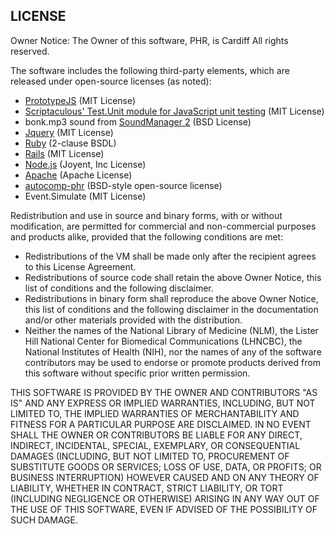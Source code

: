 ## LICENSE

Owner Notice: The Owner of this software, PHR, is Cardiff All rights reserved.

The software includes the following third-party elements, which are released under open-source licenses (as noted):

 - [PrototypeJS](http://prototypejs.org/) (MIT License)
 - [Scriptaculous' Test.Unit module for JavaScript unit testing](http://madrobby.github.io/scriptaculous/unit-testing/) (MIT License)
 - bonk.mp3 sound from [SoundManager 2](http://www.schillmania.com/projects/soundmanager2/) (BSD License)
 - [Jquery](http://jquery.com/) (MIT License)
 - [Ruby](https://www.ruby-lang.org/en/) (2-clause BSDL)
 - [Rails](http://rubyonrails.org/) (MIT License)
 - [Node.js](http://nodejs.org/) (Joyent, Inc License)
 - [Apache](http://httpd.apache.org/) (Apache License)
 - [autocomp-phr](https://github.com/lhncbc/autocomp-phr) (BSD-style open-source license)
 - Event.Simulate (MIT License)

Redistribution and use in source and binary forms, with or without modification, are permitted for commercial and non-commercial purposes and products alike, provided that the following conditions are met:

- Redistributions of the VM shall be made only after the recipient agrees to this License Agreement.
- Redistributions of source code shall retain the above Owner Notice, this list of conditions and the following disclaimer.
- Redistributions in binary form shall reproduce the above Owner Notice, this list of conditions and the following disclaimer in the documentation and/or other materials provided with the distribution.
- Neither the names of the National Library of Medicine (NLM), the Lister Hill National Center for Biomedical Communications (LHNCBC), the National Institutes of Health (NIH), nor the names of any of the software contributors may be used to endorse or promote products derived from this software without specific prior written permission.

THIS SOFTWARE IS PROVIDED BY THE OWNER AND CONTRIBUTORS "AS IS" AND ANY EXPRESS OR IMPLIED WARRANTIES, INCLUDING, BUT NOT LIMITED TO, THE IMPLIED WARRANTIES OF MERCHANTABILITY AND FITNESS FOR A PARTICULAR PURPOSE ARE DISCLAIMED. IN NO EVENT SHALL THE OWNER OR CONTRIBUTORS BE LIABLE FOR ANY DIRECT, INDIRECT, INCIDENTAL, SPECIAL, EXEMPLARY, OR CONSEQUENTIAL DAMAGES (INCLUDING, BUT NOT LIMITED TO, PROCUREMENT OF SUBSTITUTE GOODS OR SERVICES; LOSS OF USE, DATA, OR PROFITS; OR BUSINESS INTERRUPTION) HOWEVER CAUSED AND ON ANY THEORY OF LIABILITY, WHETHER IN CONTRACT, STRICT LIABILITY, OR TORT (INCLUDING NEGLIGENCE OR OTHERWISE) ARISING IN ANY WAY OUT OF THE USE OF THIS SOFTWARE, EVEN IF ADVISED OF THE POSSIBILITY OF SUCH DAMAGE.
